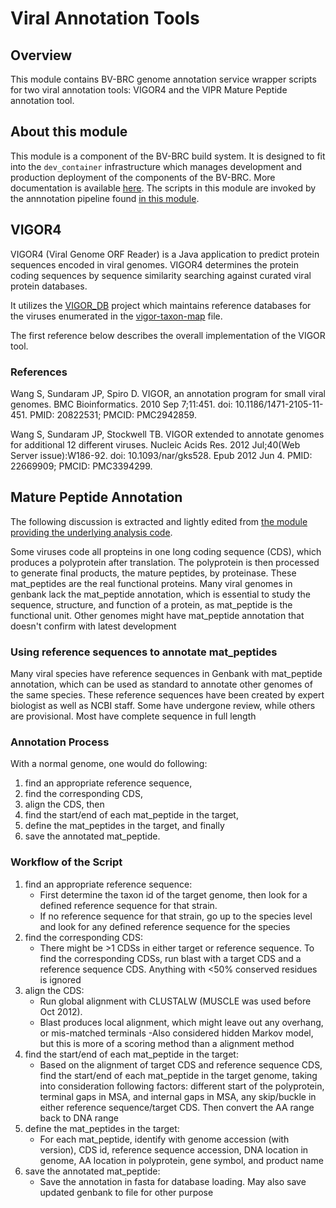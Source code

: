 # Viral Annotation Tools

## Overview

This module contains BV-BRC genome annotation service wrapper scripts for two viral annotation tools: VIGOR4 and the VIPR Mature Peptide annotation tool.

## About this module

This module is a component of the BV-BRC build system. It is designed to fit into the
`dev_container` infrastructure which manages development and production deployment of
the components of the BV-BRC. More documentation is available [here](https://github.com/BV-BRC/dev_container/tree/master/README.md). The scripts in this module are invoked by the annnotation pipeline found [in this module](https://github.com/TheSEED/genome_annotation).

## VIGOR4

VIGOR4 (Viral Genome ORF Reader) is a Java application to predict protein sequences encoded in viral genomes.
VIGOR4 determines the protein coding sequences by sequence similarity searching against curated viral protein databases.

It utilizes the [VIGOR_DB](https://github.com/JCVenterInstitute/VIGOR_DB) project which maintains reference databases for the viruses enumerated in the [vigor-taxon-map](vigor-taxon-map.txt) file.

The first reference below describes the overall implementation of the VIGOR tool.

### References

Wang S, Sundaram JP, Spiro D. VIGOR, an annotation program for small viral genomes. BMC Bioinformatics. 2010 Sep 7;11:451. doi: 10.1186/1471-2105-11-451. PMID: 20822531; PMCID: PMC2942859.

Wang S, Sundaram JP, Stockwell TB. VIGOR extended to annotate genomes for additional 12 different viruses. Nucleic Acids Res. 2012 Jul;40(Web Server issue):W186-92. doi: 10.1093/nar/gks528. Epub 2012 Jun 4. PMID: 22669909; PMCID: PMC3394299.

## Mature Peptide Annotation

The following discussion is extracted and lightly edited from [the module providing the underlying analysis code](https://github.com/BV-BRC/vipr_mat_peptide/blob/master/vipr_mat_peptide_readme.txt).

Some viruses code all propteins in one long coding sequence (CDS), which produces a polyprotein after translation.
The polyprotein is then processed to generate final products, the mature peptides, by proteinase. These mat_peptides are the real functional proteins.
Many viral genomes in genbank lack the mat_peptide annotation, which is essential to study the sequence, structure, and function of a protein, as mat_peptide is the functional unit.
Other genomes might have mat_peptide annotation that doesn't confirm with latest development

### Using reference sequences to annotate mat_peptides

Many viral species have reference sequences in Genbank with mat_peptide annotation, which can be used as standard to annotate other genomes of the same species.
These reference sequences have been created by expert biologist as well as NCBI staff.
Some have undergone review, while others are provisional.
Most have complete sequence in full length

### Annotation Process

With a normal genome, one would do following:

1. find an appropriate reference sequence,
2. find the corresponding CDS,
3. align the CDS, then
4. find the start/end of each mat_peptide in the target,
5. define the mat_peptides in the target, and finally
6. save the annotated mat_peptide.

### Workflow of the Script

1. find an appropriate reference sequence:
   - First determine the taxon id of the target genome, then look for a defined reference sequence for that strain.
   - If no reference sequence for that strain, go up to the species level and look for any defined reference sequence for the species
2. find the corresponding CDS:
   - There might be >1 CDSs in either target or reference sequence. To find the corresponding CDSs, run blast with a target CDS and a reference sequence CDS. Anything with <50% conserved residues is ignored
3. align the CDS:
   - Run global alignment with CLUSTALW (MUSCLE was used before Oct 2012).
   - Blast produces local alignment, which might leave out any overhang, or mis-matched terminals
     -Also considered hidden Markov model, but this is more of a scoring method than a alignment method
4. find the start/end of each mat_peptide in the target:
   - Based on the alignment of target CDS and reference sequence CDS, find the start/end of each mat_peptide in the target genome, taking into consideration following factors: different start of the polyprotein, terminal gaps in MSA, and internal gaps in MSA, any skip/buckle in either reference sequence/target CDS. Then convert the AA range back to DNA range
5. define the mat_peptides in the target:
   - For each mat_peptide, identify with genome accession (with version), CDS id, reference sequence accession, DNA location in genome, AA location in polyprotein, gene symbol, and product name
6. save the annotated mat_peptide:
   - Save the annotation in fasta for database loading. May also save updated genbank to file for other purpose
